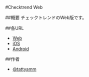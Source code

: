 #Checktrend Web

##概要
チェックトレンドのWeb版です。

##各URL
* [Web](http://checktrendweb.appspot.com/)
* [iOS](http://itunes.apple.com/jp/app/id397153166?mt=8)
* [Android](https://market.android.com/details?id=jp.tattyamm.android.checktrend)

##作者
* [@tattyamm](https://twitter.com/tattyamm)
